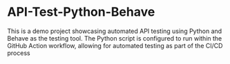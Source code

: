 # API-Test-Python-Behave
This is a demo project showcasing automated API testing using Python and Behave as the testing tool. 
The Python script is configured to run within the GitHub Action workflow, allowing for automated testing as part of the CI/CD process
